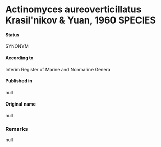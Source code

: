 # Actinomyces aureoverticillatus Krasil'nikov & Yuan, 1960 SPECIES

#### Status
SYNONYM

#### According to
Interim Register of Marine and Nonmarine Genera

#### Published in
null

#### Original name
null

### Remarks
null
